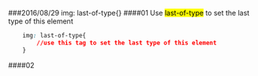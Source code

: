 ###2016/08/29 img: last-of-type{}
####01 
Use <mark>last-of-type</mark> to set the last type of this element
```css
	img: last-of-type{
		//use this tag to set the last type of this element
	}
```
####02


	
